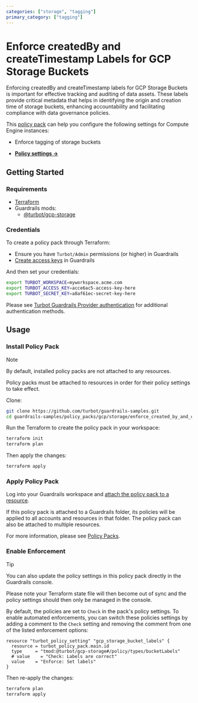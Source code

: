 ```yaml
---
categories: ["storage", "tagging"]
primary_category: ["tagging"]
---
```


# Enforce createdBy and createTimestamp Labels for GCP Storage Buckets

Enforcing createdBy and createTimestamp labels for GCP Storage Buckets is important for effective tracking and auditing of data assets. These labels provide critical metadata that helps in identifying the origin and creation time of storage buckets, enhancing accountability and facilitating compliance with data governance policies.

This [policy pack](https://turbot.com/guardrails/docs/concepts/resources/smart-folders) can help you configure the following settings for Compute Engine instances:

- Enforce tagging of storage buckets

- **[Policy settings →](https://hub-guardrails-turbot-com-git-development-turbot.vercel.app/policy-packs/enforce_created_by_and_create_timestamp_labels_for_storage_buckets/settings)**

## Getting Started

### Requirements

- [Terraform](https://developer.hashicorp.com/terraform/tutorials/gcp-get-started/install-cli)
- Guardrails mods:
  - [@turbot/gcp-storage](https://hub-guardrails-turbot-com-git-development-turbot.vercel.app/gcp/mods/gcp-storage)

### Credentials

To create a policy pack through Terraform:

- Ensure you have `Turbot/Admin` permissions (or higher) in Guardrails
- [Create access keys](https://turbot.com/guardrails/docs/guides/iam/access-keys#generate-a-new-guardrails-api-access-key) in Guardrails

And then set your credentials:

```sh
export TURBOT_WORKSPACE=myworkspace.acme.com
export TURBOT_ACCESS_KEY=acce6ac5-access-key-here
export TURBOT_SECRET_KEY=a8af61ec-secret-key-here
```

Please see [Turbot Guardrails Provider authentication](https://registry.terraform.io/providers/turbot/turbot/latest/docs#authentication) for additional authentication methods.

## Usage

### Install Policy Pack

> [!NOTE]
> By default, installed policy packs are not attached to any resources.
>
> Policy packs must be attached to resources in order for their policy settings to take effect.

Clone:

```sh
git clone https://github.com/turbot/guardrails-samples.git
cd guardrails-samples/policy_packs/gcp/storage/enforce_created_by_and_create_timestamp_labels_for_storage_buckets
```

Run the Terraform to create the policy pack in your workspace:

```sh
terraform init
terraform plan
```

Then apply the changes:

```sh
terraform apply
```

### Apply Policy Pack

Log into your Guardrails workspace and [attach the policy pack to a resource](https://turbot.com/guardrails/docs/guides/working-with-folders/smart#attach-a-smart-folder-to-a-resource).

If this policy pack is attached to a Guardrails folder, its policies will be applied to all accounts and resources in that folder. The policy pack can also be attached to multiple resources.

For more information, please see [Policy Packs](https://turbot.com/guardrails/docs/concepts/resources/smart-folders).

### Enable Enforcement

> [!TIP]
> You can also update the policy settings in this policy pack directly in the Guardrails console.
>
> Please note your Terraform state file will then become out of sync and the policy settings should then only be managed in the console.

By default, the policies are set to `Check` in the pack's policy settings. To enable automated enforcements, you can switch these policies settings by adding a comment to the `Check` setting and removing the comment from one of the listed enforcement options:

```hcl
resource "turbot_policy_setting" "gcp_storage_bucket_labels" {
  resource = turbot_policy_pack.main.id
  type     = "tmod:@turbot/gcp-storage#/policy/types/bucketLabels"
  # value    = "Check: Labels are correct"
  value    = "Enforce: Set labels"
}
```

Then re-apply the changes:

```sh
terraform plan
terraform apply
```
